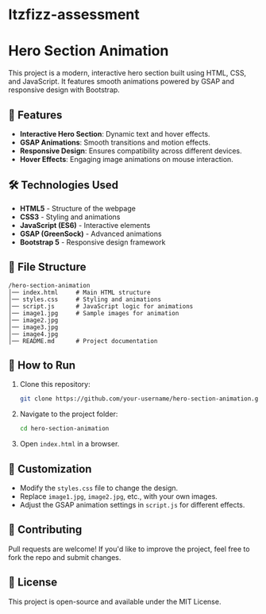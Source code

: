 # Itzfizz-assessment
# Hero Section Animation

This project is a modern, interactive hero section built using HTML, CSS, and JavaScript. It features smooth animations powered by GSAP and responsive design with Bootstrap.

## 📌 Features
- **Interactive Hero Section**: Dynamic text and hover effects.
- **GSAP Animations**: Smooth transitions and motion effects.
- **Responsive Design**: Ensures compatibility across different devices.
- **Hover Effects**: Engaging image animations on mouse interaction.

## 🛠 Technologies Used
- **HTML5** - Structure of the webpage
- **CSS3** - Styling and animations
- **JavaScript (ES6)** - Interactive elements
- **GSAP (GreenSock)** - Advanced animations
- **Bootstrap 5** - Responsive design framework

## 📂 File Structure
```
/hero-section-animation
│── index.html     # Main HTML structure
│── styles.css     # Styling and animations
│── script.js      # JavaScript logic for animations
│── image1.jpg     # Sample images for animation
│── image2.jpg
│── image3.jpg
│── image4.jpg
│── README.md      # Project documentation
```

## 🚀 How to Run
1. Clone this repository:
   ```sh
   git clone https://github.com/your-username/hero-section-animation.git
   ```
2. Navigate to the project folder:
   ```sh
   cd hero-section-animation
   ```
3. Open `index.html` in a browser.

## 📝 Customization
- Modify the `styles.css` file to change the design.
- Replace `image1.jpg`, `image2.jpg`, etc., with your own images.
- Adjust the GSAP animation settings in `script.js` for different effects.

## 🤝 Contributing
Pull requests are welcome! If you'd like to improve the project, feel free to fork the repo and submit changes.

## 📜 License
This project is open-source and available under the MIT License.

